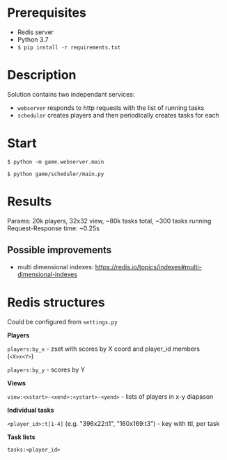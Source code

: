 
Prerequisites
=============
- Redis server
- Python 3.7
- `$ pip install -r requirements.txt`

Description
===========
Solution contains two independant services:
 - `webserver` responds to http requests with the list of running tasks
 - `scheduler` creates players and then periodically creates tasks for each
 
Start
=====
```
$ python -m game.webserver.main
```

```
$ python game/scheduler/main.py
```

Results
=======
Params: 20k players, 32x32 view, ~80k tasks total, ~300 tasks running
Request-Response time: ~0.25s

Possible improvements 
---------------------

- multi dimensional indexes: https://redis.io/topics/indexes#multi-dimensional-indexes



Redis structures
================
Could be configured from `settings.py`

**Players**

`players:by_x` - zset with scores by X coord and player_id members (`<X>x<Y>`)

`players:by_y` - scores by Y

**Views**

`view:<xstart>-<xend>:<ystart>-<yend>` - lists of players in x-y diapason


**Individual tasks**

`<player_id>:t[1-4]` (e.g. "396x22:t1",  "160x169:t3") - key with ttl, per task

**Task lists**

`tasks:<player_id>`

